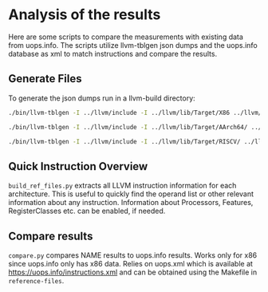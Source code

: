 # Analysis of the results
Here are some scripts to compare the measurements with existing data from uops.info.
The scripts utilize llvm-tblgen json dumps and the uops.info database as xml to match instructions and compare the results.

## Generate Files
To generate the json dumps run in a llvm-build directory:
```bash
./bin/llvm-tblgen -I ../llvm/include -I ../llvm/lib/Target/X86 ../llvm/lib/Target/X86/X86.td -dump-json > X86.json
```
```bash
./bin/llvm-tblgen -I ../llvm/include -I ../llvm/lib/Target/AArch64/ ../llvm/lib/Target/AArch64/AArch64.td -dump-json > AArch64.json
```
```bash
./bin/llvm-tblgen -I ../llvm/include -I ../llvm/lib/Target/RISCV/ ../llvm/lib/Target/RISCV/RISCV.td -dump-json > RISCV.json
```


## Quick Instruction Overview
`build_ref_files.py` extracts all LLVM instruction information for each architecture.
This is useful to quickly find the operand list or other relevant information about any instruction.
Information about Processors, Features, RegisterClasses etc. can be enabled, if needed.

## Compare results
`compare.py` compares NAME results to uops.info results. Works only for x86 since uops.info only has x86 data.
Relies on uops.xml which is available at https://uops.info/instructions.xml and can be obtained using the Makefile in `reference-files`.